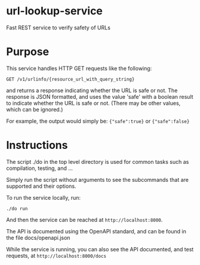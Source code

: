 # url-lookup-service

Fast REST service to verify safety of URLs

# Purpose

This service handles HTTP GET requests like the following:

`GET /v1/urlinfo/{resource_url_with_query_string}`

and returns a response indicating whether the URL is safe or not.
The response is JSON formatted, and uses the value 'safe' with a boolean result
 to indicate whether the URL is safe or not.
(There may be other values, which can be ignored.)

For example, the output would simply be:
`{"safe":true}`
or
`{"safe":false}`


# Instructions

The script ./do in the top level directory is used for common tasks such
as compilation, testing, and ...

Simply run the script without arguments to see the subcommands that are supported
and their options.

To run the service locally, run:

`./do run`

And then the service can be reached at `http://localhost:8000`.


The API is documented using the OpenAPI standard, and can be found in the file docs/openapi.json

While the service is running, you can also see the API documented,
  and test requests, at `http://localhost:8000/docs`
